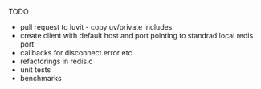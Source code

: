 TODO
- pull request to luvit - copy uv/private includes
- create client with default host and port pointing to standrad local redis port
- callbacks for disconnect error etc.
- refactorings in redis.c
- unit tests
- benchmarks